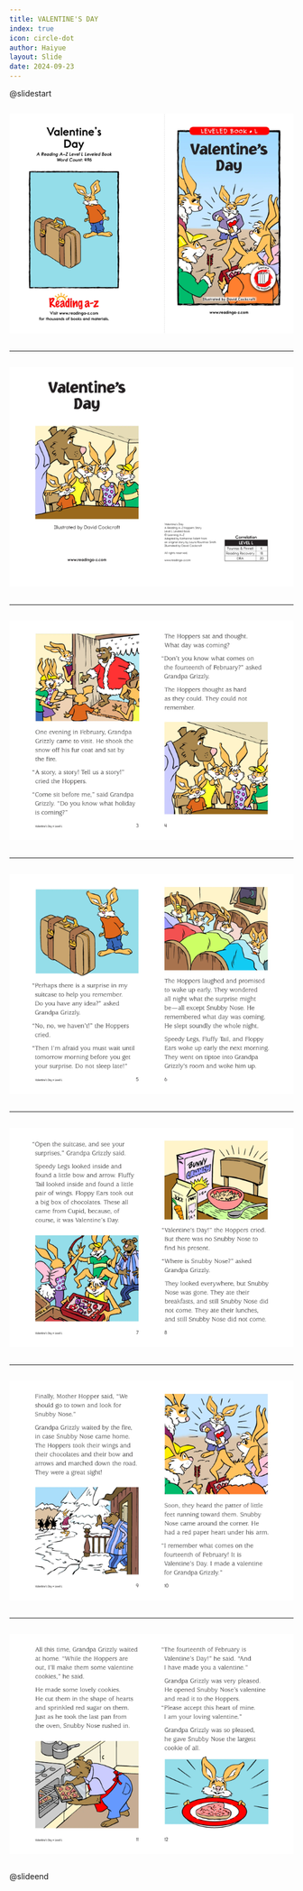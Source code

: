 ```yaml
---
title: VALENTINE'S DAY
index: true
icon: circle-dot
author: Haiyue
layout: Slide
date: 2024-09-23
---
```

 
@slidestart

<div style="display:flex">
<div style="flex:1">

![](https://raw.githubusercontent.com/yclord/reading/refs/heads/master/english/Level-L/VALENTINE'S%20DAY/001.webp)
</div>
<div style="flex:1">

![](https://raw.githubusercontent.com/yclord/reading/refs/heads/master/english/Level-L/VALENTINE'S%20DAY/002.webp)
</div>
</div>

---

<div style="display:flex">
<div style="flex:1">

![](https://raw.githubusercontent.com/yclord/reading/refs/heads/master/english/Level-L/VALENTINE'S%20DAY/003.webp)
</div>
<div style="flex:1">

![](https://raw.githubusercontent.com/yclord/reading/refs/heads/master/english/Level-L/VALENTINE'S%20DAY/004.webp)
</div>
</div>

---

<div style="display:flex">
<div style="flex:1">

![](https://raw.githubusercontent.com/yclord/reading/refs/heads/master/english/Level-L/VALENTINE'S%20DAY/005.webp)
</div>
<div style="flex:1">

![](https://raw.githubusercontent.com/yclord/reading/refs/heads/master/english/Level-L/VALENTINE'S%20DAY/006.webp)
</div>
</div>

---

<div style="display:flex">
<div style="flex:1">

![](https://raw.githubusercontent.com/yclord/reading/refs/heads/master/english/Level-L/VALENTINE'S%20DAY/007.webp)
</div>
<div style="flex:1">

![](https://raw.githubusercontent.com/yclord/reading/refs/heads/master/english/Level-L/VALENTINE'S%20DAY/008.webp)
</div>
</div>

---

<div style="display:flex">
<div style="flex:1">

![](https://raw.githubusercontent.com/yclord/reading/refs/heads/master/english/Level-L/VALENTINE'S%20DAY/009.webp)
</div>
<div style="flex:1">

![](https://raw.githubusercontent.com/yclord/reading/refs/heads/master/english/Level-L/VALENTINE'S%20DAY/010.webp)
</div>
</div>

---

<div style="display:flex">
<div style="flex:1">

![](https://raw.githubusercontent.com/yclord/reading/refs/heads/master/english/Level-L/VALENTINE'S%20DAY/011.webp)
</div>
<div style="flex:1">

![](https://raw.githubusercontent.com/yclord/reading/refs/heads/master/english/Level-L/VALENTINE'S%20DAY/012.webp)
</div>
</div>

---

<div style="display:flex">
<div style="flex:1">

![](https://raw.githubusercontent.com/yclord/reading/refs/heads/master/english/Level-L/VALENTINE'S%20DAY/013.webp)
</div>
<div style="flex:1">

![](https://raw.githubusercontent.com/yclord/reading/refs/heads/master/english/Level-L/VALENTINE'S%20DAY/014.webp)
</div>
</div>

@slideend